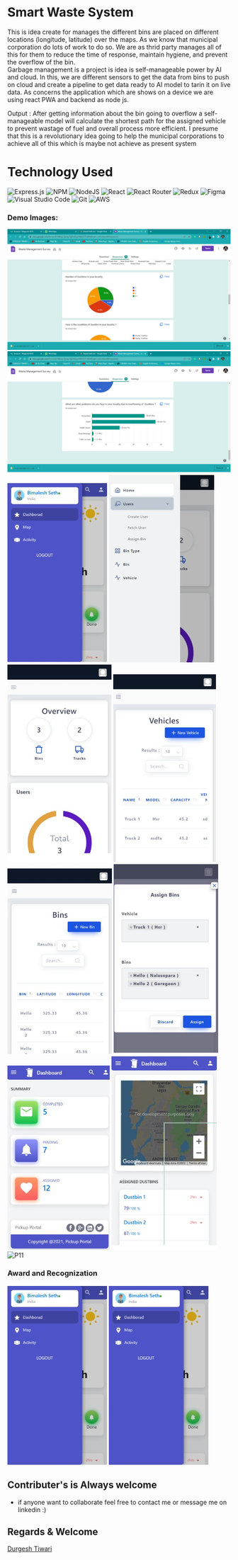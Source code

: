 # Smart Waste System
This is idea create for manages the different bins are placed on different locations (longitude, latitude) over the maps. As we know that municipal corporation do lots of work to do so. We are as thrid party manages all of this for them to reduce the time of response, maintain hygiene, and prevent the overflow of the bin.      
Garbage management is a project is idea is self-manageable power by AI and cloud. In this, we are different sensors to get the data from bins to push on cloud and create a pipeline to get data ready to AI model to tarin it on live data. As concerns the application which are shows on a device we are using react PWA and backend as node js.  

Output :
After getting information about the bin going to overflow a self-manageable model will calculate the shortest path for the assigned vehicle to prevent wastage of fuel and overall process more efficient. I presume that this is a revolutionary idea going to help the municipal corporations to achieve all of this which is maybe not achieve as present system



# Technology Used  

![Express.js](https://img.shields.io/badge/express.js-%23404d59.svg?style=for-the-badge&logo=express&logoColor=%2361DAFB)
![NPM](https://img.shields.io/badge/NPM-%23000000.svg?style=for-the-badge&logo=npm&logoColor=white)
![NodeJS](https://img.shields.io/badge/node.js-6DA55F?style=for-the-badge&logo=node.js&logoColor=white)
![React](https://img.shields.io/badge/react-%2320232a.svg?style=for-the-badge&logo=react&logoColor=%2361DAFB)
![React Router](https://img.shields.io/badge/React_Router-CA4245?style=for-the-badge&logo=react-router&logoColor=white)
![Redux](https://img.shields.io/badge/redux-%23593d88.svg?style=for-the-badge&logo=redux&logoColor=white)
![Figma](https://img.shields.io/badge/figma-%23F24E1E.svg?style=for-the-badge&logo=figma&logoColor=white)
![Visual Studio Code](https://img.shields.io/badge/Visual%20Studio%20Code-0078d7.svg?style=for-the-badge&logo=visual-studio-code&logoColor=white)
![Git](https://img.shields.io/badge/git-%23F05033.svg?style=for-the-badge&logo=git&logoColor=white)
![AWS](https://img.shields.io/badge/AWS-%23FF9900.svg?style=for-the-badge&logo=amazon-aws&logoColor=white)

### Demo Images:
![P1](Demo_images/img9.jpeg)
![P2](Demo_images/img10.jpeg)
![P3](Demo_images/img1.jpeg)
![P4](Demo_images/img2.jpeg)
![P5](Demo_images/img3.jpeg)
![P6](Demo_images/img4.jpeg)
![P7](Demo_images/img5.jpeg)
![P8](Demo_images/img6.jpeg)
![P9](Demo_images/img7.jpeg)
![P10](Demo_images/img11.jpeg)
![P11](Demo_images/img18.jpeg)



### Award and Recognization

![P10](Demo_images/img1.jpeg)
![P11](Demo_images/img1.jpeg)




## Contributer's is Always welcome 
- if anyone want to collaborate feel free to contact me or message me on linkedin    :)  <br>
## Regards & Welcome <br>

[Durgesh Tiwari](https://www.linkedin.com/in/durgesh98/)
